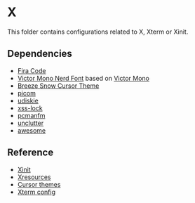 # X

This folder contains configurations related to X, Xterm or Xinit.

## Dependencies

- [Fira Code](https://github.com/tonsky/FiraCode)
- [Victor Mono Nerd Font](https://github.com/ryanoasis/nerd-fonts) based on
  [Victor Mono](https://github.com/rubjo/victor-mono)
- [Breeze Snow Cursor Theme](https://github.com/KDE/breeze)
- [picom](https://github.com/yshui/picom)
- [udiskie](https://github.com/coldfix/udiskie)
- [xss-lock](https://www.mankier.com/1/xss-lock)
- [pcmanfm](https://wiki.lxde.org/en/PCManFM)
- [unclutter](https://github.com/Airblader/unclutter-xfixes)
- [awesome](https://awesomewm.org/)

## Reference

- [Xinit](https://wiki.archlinux.org/title/Xinit#xinitrc)
- [Xresources](https://wiki.archlinux.org/title/X_resources)
- [Cursor themes](https://wiki.archlinux.org/title/Cursor_themes#X_resources)
- [Xterm config](https://wiki.archlinux.org/title/Xterm#Configuration)
